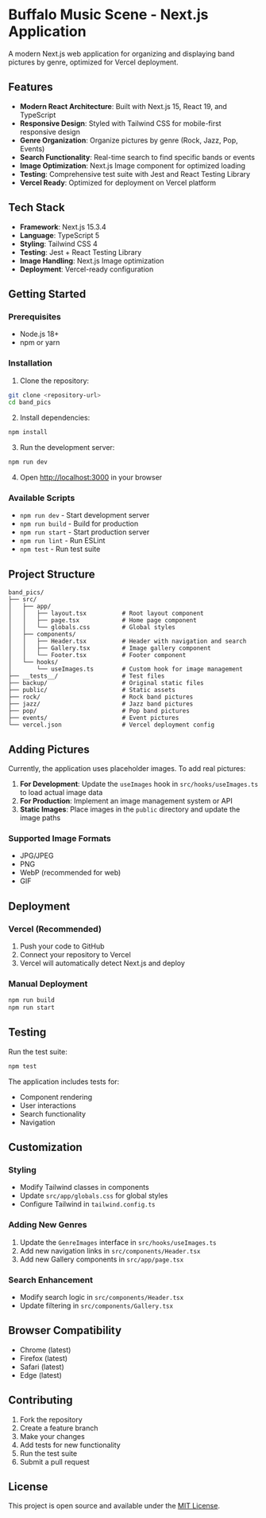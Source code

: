 # Buffalo Music Scene - Next.js Application

A modern Next.js web application for organizing and displaying band pictures by genre, optimized for Vercel deployment.

## Features

- **Modern React Architecture**: Built with Next.js 15, React 19, and TypeScript
- **Responsive Design**: Styled with Tailwind CSS for mobile-first responsive design
- **Genre Organization**: Organize pictures by genre (Rock, Jazz, Pop, Events)
- **Search Functionality**: Real-time search to find specific bands or events
- **Image Optimization**: Next.js Image component for optimized loading
- **Testing**: Comprehensive test suite with Jest and React Testing Library
- **Vercel Ready**: Optimized for deployment on Vercel platform

## Tech Stack

- **Framework**: Next.js 15.3.4
- **Language**: TypeScript 5
- **Styling**: Tailwind CSS 4
- **Testing**: Jest + React Testing Library
- **Image Handling**: Next.js Image optimization
- **Deployment**: Vercel-ready configuration

## Getting Started

### Prerequisites

- Node.js 18+ 
- npm or yarn

### Installation

1. Clone the repository:
```bash
git clone <repository-url>
cd band_pics
```

2. Install dependencies:
```bash
npm install
```

3. Run the development server:
```bash
npm run dev
```

4. Open [http://localhost:3000](http://localhost:3000) in your browser

### Available Scripts

- `npm run dev` - Start development server
- `npm run build` - Build for production
- `npm run start` - Start production server
- `npm run lint` - Run ESLint
- `npm test` - Run test suite

## Project Structure

```
band_pics/
├── src/
│   ├── app/
│   │   ├── layout.tsx          # Root layout component
│   │   ├── page.tsx            # Home page component
│   │   └── globals.css         # Global styles
│   ├── components/
│   │   ├── Header.tsx          # Header with navigation and search
│   │   ├── Gallery.tsx         # Image gallery component
│   │   └── Footer.tsx          # Footer component
│   └── hooks/
│       └── useImages.ts        # Custom hook for image management
├── __tests__/                  # Test files
├── backup/                     # Original static files
├── public/                     # Static assets
├── rock/                       # Rock band pictures
├── jazz/                       # Jazz band pictures
├── pop/                        # Pop band pictures
├── events/                     # Event pictures
└── vercel.json                 # Vercel deployment config
```

## Adding Pictures

Currently, the application uses placeholder images. To add real pictures:

1. **For Development**: Update the `useImages` hook in `src/hooks/useImages.ts` to load actual image data
2. **For Production**: Implement an image management system or API
3. **Static Images**: Place images in the `public` directory and update the image paths

### Supported Image Formats
- JPG/JPEG
- PNG
- WebP (recommended for web)
- GIF

## Deployment

### Vercel (Recommended)

1. Push your code to GitHub
2. Connect your repository to Vercel
3. Vercel will automatically detect Next.js and deploy

### Manual Deployment

```bash
npm run build
npm run start
```

## Testing

Run the test suite:

```bash
npm test
```

The application includes tests for:
- Component rendering
- User interactions
- Search functionality
- Navigation

## Customization

### Styling
- Modify Tailwind classes in components
- Update `src/app/globals.css` for global styles
- Configure Tailwind in `tailwind.config.ts`

### Adding New Genres
1. Update the `GenreImages` interface in `src/hooks/useImages.ts`
2. Add new navigation links in `src/components/Header.tsx`
3. Add new Gallery components in `src/app/page.tsx`

### Search Enhancement
- Modify search logic in `src/components/Header.tsx`
- Update filtering in `src/components/Gallery.tsx`

## Browser Compatibility

- Chrome (latest)
- Firefox (latest)
- Safari (latest)
- Edge (latest)

## Contributing

1. Fork the repository
2. Create a feature branch
3. Make your changes
4. Add tests for new functionality
5. Run the test suite
6. Submit a pull request

## License

This project is open source and available under the [MIT License](LICENSE).
